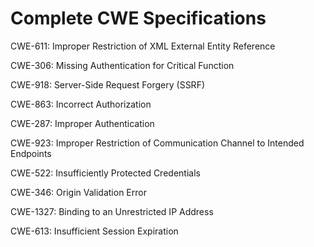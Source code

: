 

# Complete CWE Specifications

CWE-611: Improper Restriction of XML External Entity Reference

CWE-306: Missing Authentication for Critical Function

CWE-918: Server-Side Request Forgery (SSRF)

CWE-863: Incorrect Authorization

CWE-287: Improper Authentication

CWE-923: Improper Restriction of Communication Channel to Intended Endpoints

CWE-522: Insufficiently Protected Credentials

CWE-346: Origin Validation Error

CWE-1327: Binding to an Unrestricted IP Address

CWE-613: Insufficient Session Expiration
